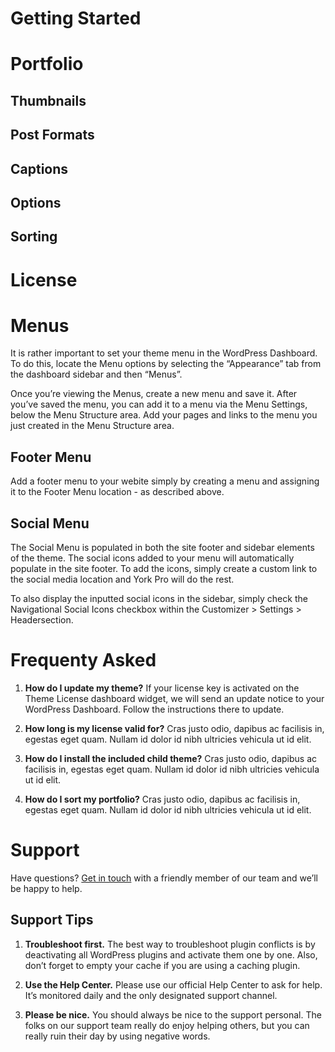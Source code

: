 

# Getting Started



# Portfolio

## Thumbnails

## Post Formats

## Captions

## Options

## Sorting



# License



# Menus
It is rather important to set your theme menu in the WordPress Dashboard. To do this, locate the Menu options by selecting the “Appearance” tab from the dashboard sidebar and then “Menus”.

Once you’re viewing the Menus, create a new menu and save it. After you’ve saved the menu, you can add it to a menu via the Menu Settings, below the Menu Structure area. Add your pages and links to the menu you just created in the Menu Structure area.

## Footer Menu
Add a footer menu to your webite simply by creating a menu and assigning it to the Footer Menu location - as described above.

## Social Menu
The Social Menu is populated in both the site footer and sidebar elements of the theme. The social icons added to your menu will automatically populate in the site footer. To add the icons, simply create a custom link to the social media location and York Pro will do the rest.

To also display the inputted social icons in the sidebar, simply check the Navigational Social Icons checkbox within the Customizer \> Settings \> Headersection.



# Frequenty Asked

1. **How do I update my theme?** If your license key is activated on the Theme License dashboard widget, we will send an update notice to your WordPress Dashboard. Follow the instructions there to update.

2. **How long is my license valid for?** Cras justo odio, dapibus ac facilisis in, egestas eget quam. Nullam id dolor id nibh ultricies vehicula ut id elit.

3. **How do I install the included child theme?** Cras justo odio, dapibus ac facilisis in, egestas eget quam. Nullam id dolor id nibh ultricies vehicula ut id elit.

3. **How do I sort my portfolio?** Cras justo odio, dapibus ac facilisis in, egestas eget quam. Nullam id dolor id nibh ultricies vehicula ut id elit.



# Support
Have questions? [Get in touch][1] with a friendly member of our team and we’ll be happy to help. 



## Support Tips

1. **Troubleshoot first.** The best way to troubleshoot plugin conflicts is by deactivating all WordPress plugins and activate them one by one. Also, don’t forget to empty your cache if you are using a caching plugin.

2. **Use the Help Center.** Please use our official Help Center to ask for help. It’s monitored daily and the only designated support channel.

3. **Please be nice.** You should always be nice to the support personal. The folks on our support team really do enjoy helping others, but you can really ruin their day by using negative words.

[1]:	https://themebeans.com/support